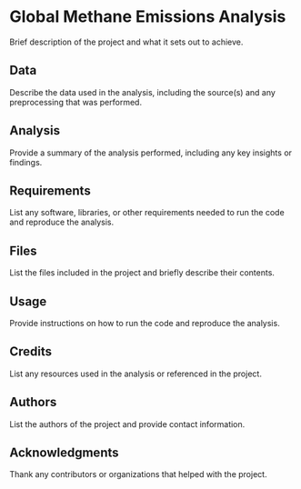 # Global Methane Emissions Analysis
Brief description of the project and what it sets out to achieve.

## Data
Describe the data used in the analysis, including the source(s) and any preprocessing that was performed.

## Analysis
Provide a summary of the analysis performed, including any key insights or findings.

## Requirements
List any software, libraries, or other requirements needed to run the code and reproduce the analysis.

## Files
List the files included in the project and briefly describe their contents.

## Usage
Provide instructions on how to run the code and reproduce the analysis.

## Credits
List any resources used in the analysis or referenced in the project.

## Authors
List the authors of the project and provide contact information.

## Acknowledgments
Thank any contributors or organizations that helped with the project.
